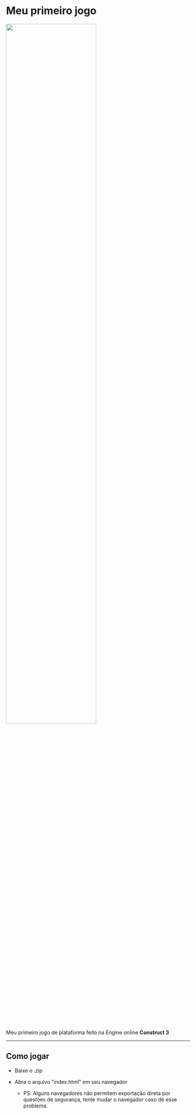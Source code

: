 # Meu primeiro jogo

<img src="https://user-images.githubusercontent.com/93921419/187087846-2dfa96d8-15c1-42cd-9a89-15d56575e24e.png" width=70%>


Meu primeiro jogo de plataforma feito na Engine online **Construct 3**

---
## Como jogar

* Baixe o .zip

* Abra o arquivo "index.html" em seu navegador
   * PS: Alguns navegadores não permitem exportação direta por questões de segurança, tente mudar o navegador caso dê esse problema.

